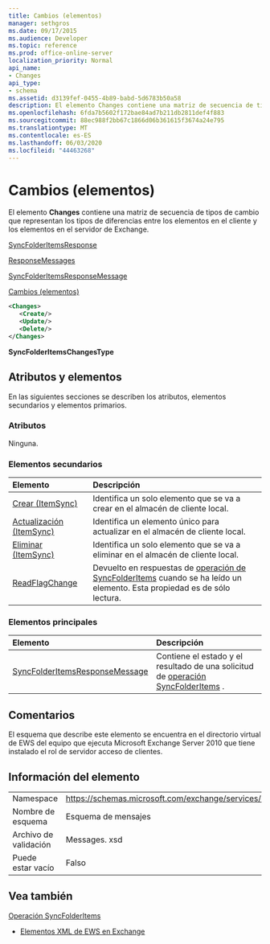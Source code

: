 ```yaml
---
title: Cambios (elementos)
manager: sethgros
ms.date: 09/17/2015
ms.audience: Developer
ms.topic: reference
ms.prod: office-online-server
localization_priority: Normal
api_name:
- Changes
api_type:
- schema
ms.assetid: d3139fef-0455-4b89-babd-5d6783b50a58
description: El elemento Changes contiene una matriz de secuencia de tipos de cambio que representan los tipos de diferencias entre los elementos en el cliente y los elementos en el servidor de Exchange.
ms.openlocfilehash: 6fda7b5602f172bae84ad7b211db2811def4f883
ms.sourcegitcommit: 88ec988f2bb67c1866d06b361615f3674a24e795
ms.translationtype: MT
ms.contentlocale: es-ES
ms.lasthandoff: 06/03/2020
ms.locfileid: "44463268"
---
```

# <a name="changes-items"></a>Cambios (elementos)

El elemento **Changes** contiene una matriz de secuencia de tipos de cambio que representan los tipos de diferencias entre los elementos en el cliente y los elementos en el servidor de Exchange. 
  
[SyncFolderItemsResponse](syncfolderitemsresponse.md)
  
[ResponseMessages](responsemessages.md)
  
[SyncFolderItemsResponseMessage](syncfolderitemsresponsemessage.md)
  
[Cambios (elementos)](changes-items.md)
  
```xml
<Changes>
   <Create/>
   <Update/>
   <Delete/>
</Changes>
```

 **SyncFolderItemsChangesType**
## <a name="attributes-and-elements"></a>Atributos y elementos

En las siguientes secciones se describen los atributos, elementos secundarios y elementos primarios.
  
### <a name="attributes"></a>Atributos

Ninguna.
  
### <a name="child-elements"></a>Elementos secundarios

|**Elemento**|**Descripción**|
|:-----|:-----|
|[Crear (ItemSync)](create-itemsync.md) <br/> |Identifica un solo elemento que se va a crear en el almacén de cliente local.  <br/> |
|[Actualización (ItemSync)](update-itemsync.md) <br/> |Identifica un elemento único para actualizar en el almacén de cliente local.  <br/> |
|[Eliminar (ItemSync)](delete-itemsync.md) <br/> |Identifica un solo elemento que se va a eliminar en el almacén de cliente local.  <br/> |
|[ReadFlagChange](readflagchange.md) <br/> |Devuelto en respuestas de [operación de SyncFolderItems](syncfolderitems-operation.md) cuando se ha leído un elemento. Esta propiedad es de sólo lectura.  <br/> |
   
### <a name="parent-elements"></a>Elementos principales

|**Elemento**|**Descripción**|
|:-----|:-----|
|[SyncFolderItemsResponseMessage](syncfolderitemsresponsemessage.md) <br/> |Contiene el estado y el resultado de una solicitud de [operación SyncFolderItems](syncfolderitems-operation.md) .  <br/> |
   
## <a name="remarks"></a>Comentarios

El esquema que describe este elemento se encuentra en el directorio virtual de EWS del equipo que ejecuta Microsoft Exchange Server 2010 que tiene instalado el rol de servidor acceso de clientes.
  
## <a name="element-information"></a>Información del elemento

|||
|:-----|:-----|
|Namespace  <br/> |https://schemas.microsoft.com/exchange/services/2006/messages  <br/> |
|Nombre de esquema  <br/> |Esquema de mensajes  <br/> |
|Archivo de validación  <br/> |Messages. xsd  <br/> |
|Puede estar vacío  <br/> |Falso  <br/> |
   
## <a name="see-also"></a>Vea también



[Operación SyncFolderItems](syncfolderitems-operation.md)


- [Elementos XML de EWS en Exchange](ews-xml-elements-in-exchange.md)

